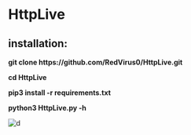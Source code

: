 # HttpLive

<h2>installation:</h3>
<p><b>git clone https://github.com/RedVirus0/HttpLive.git</b><p>
<p><b>cd HttpLive</b></p>
<p><b>pip3 install -r requirements.txt</b></p>
<p><b>python3 HttpLive.py -h</b></p>


![d](https://user-images.githubusercontent.com/46041727/79310630-f37eed80-7f04-11ea-83a3-e3bed78a1473.PNG)
